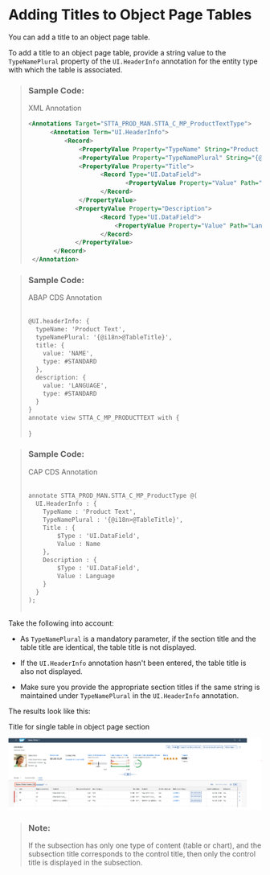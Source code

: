 <!-- loiod9a45394165e439595cf0006924b6996 -->

# Adding Titles to Object Page Tables

You can add a title to an object page table.

To add a title to an object page table, provide a string value to the `TypeNamePlural` property of the `UI.HeaderInfo` annotation for the entity type with which the table is associated.



> ### Sample Code:  
> XML Annotation
> 
> ```xml
> <Annotations Target="STTA_PROD_MAN.STTA_C_MP_ProductTextType">
>       <Annotation Term="UI.HeaderInfo">
>           <Record>
>               <PropertyValue Property="TypeName" String="Product Text" />
>               <PropertyValue Property="TypeNamePlural" String="{@i18n>@TableTitle}" />
>               <PropertyValue Property="Title">
>                     <Record Type="UI.DataField">
>                            <PropertyValue Property="Value" Path="Name" />
>                     </Record>
>               </PropertyValue>
>              <PropertyValue Property="Description">
>                     <Record Type="UI.DataField">
>                         <PropertyValue Property="Value" Path="Language" />
>                     </Record>
>              </PropertyValue>
>        </Record>
>  </Annotation>
> ```

> ### Sample Code:  
> ABAP CDS Annotation
> 
> ```
> 
> @UI.headerInfo: {
>   typeName: 'Product Text',
>   typeNamePlural: '{@i18n>@TableTitle}',
>   title: {
>     value: 'NAME',
>     type: #STANDARD
>   },
>   description: {
>     value: 'LANGUAGE',
>     type: #STANDARD
>   }
> }
> annotate view STTA_C_MP_PRODUCTTEXT with {
> 
> }
> 
> ```

> ### Sample Code:  
> CAP CDS Annotation
> 
> ```
> 
> annotate STTA_PROD_MAN.STTA_C_MP_ProductType @(
>   UI.HeaderInfo : {
>     TypeName : 'Product Text',
>     TypeNamePlural : '{@i18n>@TableTitle}',
>     Title : {
>         $Type : 'UI.DataField',
>         Value : Name
>     },
>     Description : {
>         $Type : 'UI.DataField',
>         Value : Language
>     }
>   }
> );
> 
> 
> ```

Take the following into account:

-   As `TypeNamePlural` is a mandatory parameter, if the section title and the table title are identical, the table title is not displayed.

-   If the `UI.HeaderInfo` annotation hasn't been entered, the table title is also not displayed.

-   Make sure you provide the appropriate section titles if the same string is maintained under `TypeNamePlural` in the `UI.HeaderInfo` annotation.


The results look like this:

  
  
<a name="loiod9a45394165e439595cf0006924b6996__fig_n4q_vjp_cnb"/>Title for single table in object page section

 ![](images/Adding_Titles_to_Object_page_8920264.png "Title for single table in object page section") 

> ### Note:  
> If the subsection has only one type of content \(table or chart\), and the subsection title corresponds to the control title, then only the control title is displayed in the subsection.

